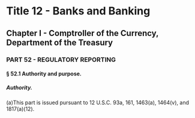 
# Title 12 - Banks and Banking
## Chapter I - Comptroller of the Currency, Department of the Treasury
### PART 52 - REGULATORY REPORTING
#### § 52.1 Authority and purpose.
##### Authority.

(a)This part is issued pursuant to 12 U.S.C. 93a, 161, 1463(a), 1464(v), and 1817(a)(12).
